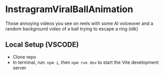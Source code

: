 # InstragramViralBallAnimation
Those annoying videos you see on reels with some AI voiceover and a random background video of a ball trying to escape a ring (idk)

## Local Setup (VSCODE)
- Clone repo
- In terminal, run: `npm i`, then `npm run dev` to start the Vite development server
